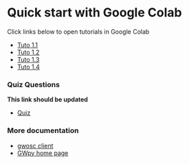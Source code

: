# Quick start with Google Colab

Click links below to open tutorials in Google Colab

* [Tuto 1.1](https://colab.research.google.com/github/gw-odw/odw-2021/blob/master/Day_1/Tuto%201.1%20Discovering%20Open%20Data.ipynb)
* [Tuto 1.2](https://colab.research.google.com/github/gw-odw/odw-2021/blob/master/Day_1/Tuto%201.2%20Open%20Data%20access%20with%20GWpy.ipynb)
* [Tuto 1.3](https://colab.research.google.com/github/gw-odw/odw-2021/blob/master/Day_1/Tuto%201.3%20Q-transforms%20with%20GWpy.ipynb)
* [Tuto 1.4](https://colab.research.google.com/github/gw-odw/odw-2021/blob/master/Day_1/Tuto%201.4%20Generating%20waveforms.ipynb)


### Quiz Questions

**This link should be updated**
* [Quiz](https://drive.google.com/drive/folders/1NDNi96q7iPzdAs2ljOJIec7cGDWa_r3-)


### More documentation

* [gwosc client](https://pypi.org/project/gwosc/)
* [GWpy home page](https://gwpy.github.io)
